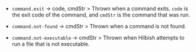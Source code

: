 + `command.exit` -> code, cmdStr > Thrown when a command exits.
`code` is the exit code of the command, and `cmdStr` is the command that was run.

+ `command.not-found` -> cmdStr > Thrown when a command is not found.

+ `command.not-executable` -> cmdStr > Thrown when Hilbish attempts to run a file
that is not executable.
